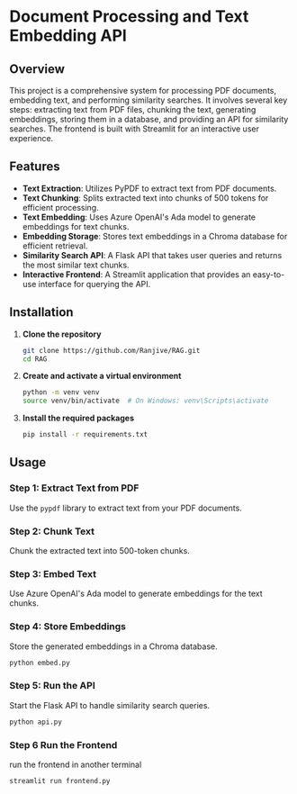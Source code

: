# Document Processing and Text Embedding API

## Overview

This project is a comprehensive system for processing PDF documents, embedding text, and performing similarity searches. It involves several key steps: extracting text from PDF files, chunking the text, generating embeddings, storing them in a database, and providing an API for similarity searches. The frontend is built with Streamlit for an interactive user experience.

## Features

- **Text Extraction**: Utilizes PyPDF to extract text from PDF documents.
- **Text Chunking**: Splits extracted text into chunks of 500 tokens for efficient processing.
- **Text Embedding**: Uses Azure OpenAI's Ada model to generate embeddings for text chunks.
- **Embedding Storage**: Stores text embeddings in a Chroma database for efficient retrieval.
- **Similarity Search API**: A Flask API that takes user queries and returns the most similar text chunks.
- **Interactive Frontend**: A Streamlit application that provides an easy-to-use interface for querying the API.

## Installation

1. **Clone the repository**
    ```bash
    git clone https://github.com/Ranjive/RAG.git
    cd RAG
    ```

2. **Create and activate a virtual environment**
    ```bash
    python -m venv venv
    source venv/bin/activate  # On Windows: venv\Scripts\activate
    ```

3. **Install the required packages**
    ```bash
    pip install -r requirements.txt
    ```

## Usage

### Step 1: Extract Text from PDF
Use the `pypdf` library to extract text from your PDF documents.

### Step 2: Chunk Text
Chunk the extracted text into 500-token chunks.

### Step 3: Embed Text
Use Azure OpenAI's Ada model to generate embeddings for the text chunks.

### Step 4: Store Embeddings
Store the generated embeddings in a Chroma database.
```bash
python embed.py
```

### Step 5: Run the API
Start the Flask API to handle similarity search queries.
```bash
python api.py
```

### Step 6 Run the Frontend
run the frontend in another terminal
```bash
streamlit run frontend.py


